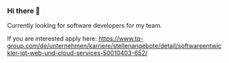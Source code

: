 ### Hi there 👋

Currently looking for software developers for my team.

If you are interested apply here: https://www.tq-group.com/de/unternehmen/karriere/stellenangebote/detail/softwareentwickler-iot-web-und-cloud-services-50010403-652/
